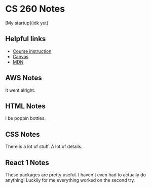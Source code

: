 # CS 260 Notes

[My startup](idk yet)

## Helpful links

- [Course instruction](https://github.com/webprogramming260)
- [Canvas](https://byu.instructure.com)
- [MDN](https://developer.mozilla.org)

## AWS Notes

It went alright.

## HTML Notes

I be poppin bottles.

## CSS Notes

There is a lot of stuff. A lot of details.

## React 1 Notes

These packages are pretty useful. I haven't even had to actually do anything! Luckily for me everything worked on the second try.
